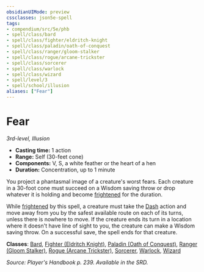 ```yaml
---
obsidianUIMode: preview
cssclasses: json5e-spell
tags:
- compendium/src/5e/phb
- spell/class/bard
- spell/class/fighter/eldritch-knight
- spell/class/paladin/oath-of-conquest
- spell/class/ranger/gloom-stalker
- spell/class/rogue/arcane-trickster
- spell/class/sorcerer
- spell/class/warlock
- spell/class/wizard
- spell/level/3
- spell/school/illusion
aliases: ["Fear"]
---
```

# Fear
*3rd-level, Illusion*  

- **Casting time:** 1 action
- **Range:** Self (30-feet cone)
- **Components:** V, S, a white feather or the heart of a hen
- **Duration:** Concentration, up to 1 minute

You project a phantasmal image of a creature's worst fears. Each creature in a 30-foot cone must succeed on a Wisdom saving throw or drop whatever it is holding and become [frightened](_conditions.md#frightened) for the duration.

While [frightened](_conditions.md#frightened) by this spell, a creature must take the [Dash](_actions.md#Dash) action and move away from you by the safest available route on each of its turns, unless there is nowhere to move. If the creature ends its turn in a location where it doesn't have line of sight to you, the creature can make a Wisdom saving throw. On a successful save, the spell ends for that creature.

**Classes**: [Bard](compendium/classes/bard.md), [Fighter (Eldritch Knight)](compendium/classes/fighter-eldritch-knight.md), [Paladin (Oath of Conquest)](compendium/classes/paladin-oath-of-conquest-xge.md), [Ranger (Gloom Stalker)](compendium/classes/ranger-gloom-stalker-xge.md), [Rogue (Arcane Trickster)](compendium/classes/rogue-arcane-trickster.md), [Sorcerer](compendium/classes/sorcerer.md), [Warlock](compendium/classes/warlock.md), [Wizard](compendium/classes/wizard.md)

*Source: Player's Handbook p. 239. Available in the SRD.*